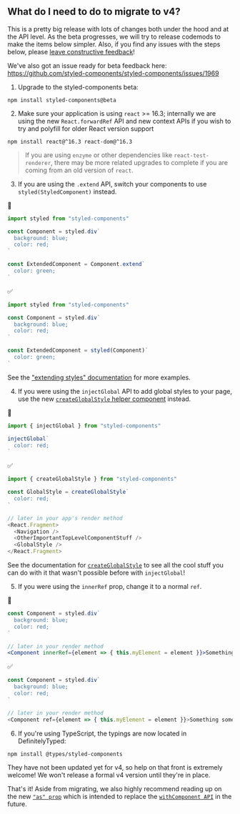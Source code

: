 ## What do I need to do to migrate to v4?

This is a pretty big release with lots of changes both under the hood and at the API level. As the beta progresses, we will try to release codemods to make the items below simpler. Also, if you find any issues with the steps below, please [leave constructive feedback](https://github.com/styled-components/styled-components-website/issues/296)!

We've also got an issue ready for beta feedback here: <https://github.com/styled-components/styled-components/issues/1969>

1. Upgrade to the styled-components beta:

  ```
  npm install styled-components@beta
  ```

2. Make sure your application is using `react` >= 16.3; internally we are using the new `React.forwardRef` API and new context APIs if you wish to try and polyfill for older React version support

  ```
  npm install react@^16.3 react-dom@^16.3
  ```

  > If you are using `enzyme` or other dependencies like `react-test-renderer`, there may be more related upgrades to complete if you are coming from an old version of `react`.

3. If you are using the `.extend` API, switch your components to use `styled(StyledComponent)` instead.

  🚫

  ```js
  import styled from "styled-components"

  const Component = styled.div`
    background: blue;
    color: red;
  `

  const ExtendedComponent = Component.extend`
    color: green;
  `
  ```

  ✅

  ```js
  import styled from "styled-components"

  const Component = styled.div`
    background: blue;
    color: red;
  `

  const ExtendedComponent = styled(Component)`
    color: green;
  `
  ```

  See the ["extending styles" documentation](/docs/basics#extending-styles) for more examples.

4. If you were using the `injectGlobal` API to add global styles to your page, use the new [`createGlobalStyle` helper component](/docs/api#createglobalstyle) instead.

  🚫

  ```jsx
  import { injectGlobal } from "styled-components"

  injectGlobal`
    color: red;
  `
  ```

  ✅

  ```js
  import { createGlobalStyle } from "styled-components"

  const GlobalStyle = createGlobalStyle`
    color: red;
  `

  // later in your app's render method
  <React.Fragment>
    <Navigation />
    <OtherImportantTopLevelComponentStuff />
    <GlobalStyle />
  </React.Fragment>
  ```

  See the documentation for [`createGlobalStyle`](/docs/api#createglobalstyle) to see all the cool stuff you can do with it that wasn't possible before with `injectGlobal`!

5. If you were using the `innerRef` prop, change it to a normal `ref`.

  🚫

  ```jsx
  const Component = styled.div`
    background: blue;
    color: red;
  `

  // later in your render method
  <Component innerRef={element => { this.myElement = element }}>Something something</Component>
  ```

  ✅

  ```js
  const Component = styled.div`
    background: blue;
    color: red;
  `

  // later in your render method
  <Component ref={element => { this.myElement = element }}>Something something</Component>
  ```

6. If you're using TypeScript, the typings are now located in DefinitelyTyped:

  ```
  npm install @types/styled-components
  ```

  They have not been updated yet for v4, so help on that front is extremely welcome! We won't release a formal v4 version until they're in place.

That's it! Aside from migrating, we also highly recommend reading up on the new [`"as" prop`](/docs/api#as-polymorphic-prop) which is intended to replace the [`withComponent API`](/docs/api#withcomponent) in the future.


